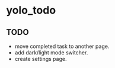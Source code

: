 # yolo_todo



## TODO
- move completed task to another page.
- add dark/light mode switcher.
- create settings page.
